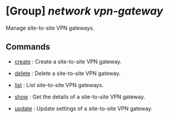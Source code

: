 # [Group] _network vpn-gateway_

Manage site-to-site VPN gateways.

## Commands

- [create](/Commands/network/vpn-gateway/_create.md)
: Create a site-to-site VPN gateway.

- [delete](/Commands/network/vpn-gateway/_delete.md)
: Delete a site-to-site VPN gateway.

- [list](/Commands/network/vpn-gateway/_list.md)
: List site-to-site VPN gateways.

- [show](/Commands/network/vpn-gateway/_show.md)
: Get the details of a site-to-site VPN gateway.

- [update](/Commands/network/vpn-gateway/_update.md)
: Update settings of a site-to-site VPN gateway.
